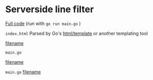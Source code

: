 # Serverside line filter 
[Full code](http://example.com) (run with `go run main.go`  )

[](example6/wasm/index.html ':include :type=iframe width=100% height=500px')


`index.html` Parsed by Go's [html/template](https://pkg.go.dev/html/template) or another templating tool

[filename](/example6/golang/index.html ':include :type=code')



`main.go` 

[filename](/example6/common/common.go ':include :type=code :fragment=demo')

`main.go`
[filename](/example6/golang/main.go ':include :type=code')



